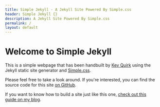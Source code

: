 ```yaml
---
title: Simple Jekyll - A Jekyll Site Powered By Simple.css
header: Simple Jekyll {}
description: A Jekyll Site Powered By Simple.css
permalink: /
layout: default
---
```


# Welcome to Simple Jekyll

This is a simple webpage that has been handbuilt by [Kev Quirk](https://kevq.uk) using the Jekyll static site generator and [Simple.css](https://simplecss.org).

Please feel free to take a look around. If you're interested, you can find the source code for this site [on GitHub](https://github.com/kevquirk/jekyll-simple.css).

If you want to know how to build a site just like this one, [check out this guide on my blog](https://kevq.uk/how-to-build-jekyll-site-simple-css/).
